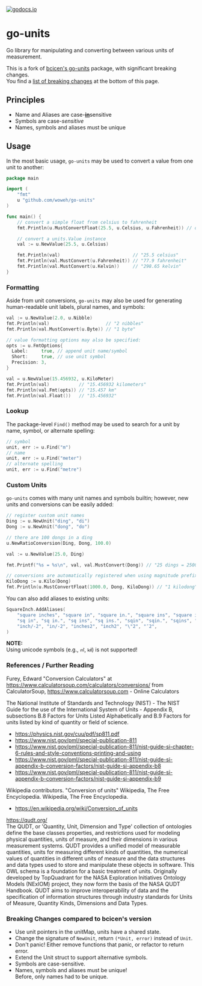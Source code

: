 [![godocs.io](https://godocs.io/github.com/bcicen/go-units?status.svg)](https://godocs.io/github.com/bcicen/go-units)

# go-units

Go library for manipulating and converting between various units of measurement.

This is a fork of [bcicen's go-units](https://github.com/bcicen/go-units) package, with significant breaking changes.  
You find a [list of breaking changes](#breaking-changes-compared-to-bcicens-version) at the bottom of this page.


## Principles
- Name and Aliases are case-<u>**in**</u>sensitive
- Symbols are case-_sensitive_
- Names, symbols and aliases must be unique 


## Usage

In the most basic usage, `go-units` may be used to convert a value from one unit to another:

```go
package main

import (
	"fmt"
	u "github.com/woweh/go-units"
)

func main() {
	// convert a simple float from celsius to fahrenheit
	fmt.Println(u.MustConvertFloat(25.5, u.Celsius, u.Fahrenheit)) // outputs "77.9 fahrenheit"

	// convert a units.Value instance
	val := u.NewValue(25.5, u.Celsius)

	fmt.Println(val)                           // "25.5 celsius"
	fmt.Println(val.MustConvert(u.Fahrenheit)) // "77.9 fahrenheit"
	fmt.Println(val.MustConvert(u.Kelvin))     // "298.65 kelvin"
}
```


### Formatting

Aside from unit conversions, `go-units` may also be used for generating human-readable unit labels, plural names, and symbols:

```go
val := u.NewValue(2.0, u.Nibble)
fmt.Println(val)                     // "2 nibbles"
fmt.Println(val.MustConvert(u.Byte)) // "1 byte"

// value formatting options may also be specified:
opts := u.FmtOptions{
  Label:     true, // append unit name/symbol
  Short:     true, // use unit symbol
  Precision: 3,
}

val = u.NewValue(15.456932, u.KiloMeter)
fmt.Println(val)           // "15.456932 kilometers"
fmt.Println(val.Fmt(opts)) // "15.457 km"
fmt.Println(val.Float())   // "15.456932"
```


### Lookup

The package-level `Find()` method may be used to search for a unit by name, symbol, or alternate spelling:
```go
// symbol
unit, err := u.Find("m")
// name
unit, err := u.Find("meter")
// alternate spelling
unit, err := u.Find("metre")
```


### Custom Units

`go-units` comes with many unit names and symbols builtin; however, new units and conversions can be easily added:

```go
// register custom unit names
Ding := u.NewUnit("ding", "di")
Dong := u.NewUnit("dong", "do")

// there are 100 dongs in a ding
u.NewRatioConversion(Ding, Dong, 100.0)

val := u.NewValue(25.0, Ding)

fmt.Printf("%s = %s\n", val, val.MustConvert(Dong)) // "25 dings = 2500 dongs"

// conversions are automatically registered when using magnitude prefix helper methods
KiloDong := u.Kilo(Dong)
fmt.Println(u.MustConvertFloat(1000.0, Dong, KiloDong)) // "1 kilodong"
```
You can also add aliases to existing units:
```go
SquareInch.AddAliases(
    "square inches", "square in", "square in.", "square ins", "square ins.", "in2", "in^2", "in**2",
    "sq in", "sq in.", "sq ins", "sq ins.", "sqin", "sqin.", "sqins", "□″", "sq inches", "sq inch", "inches/-2",
    "inch/-2", "in/-2", "inches2", "inch2", "\"2", "″2",
)
```

**NOTE:**   
Using unicode symbols (e.g., `㎡`, `㎢`) is not supported!


### References / Further Reading
Furey, Edward "Conversion Calculators" at https://www.calculatorsoup.com/calculators/conversions/ from CalculatorSoup, https://www.calculatorsoup.com - Online Calculators

The National Institute of Standards and Technology (NIST) - The NIST Guide for the use of the International System of Units -
Appendix B, subsections B.8 Factors for Units Listed Alphabetically and B.9 Factors for units listed by kind of quantity or field of science.
- https://physics.nist.gov/cuu/pdf/sp811.pdf
- https://www.nist.gov/pml/special-publication-811
- https://www.nist.gov/pml/special-publication-811/nist-guide-si-chapter-6-rules-and-style-conventions-printing-and-using
- https://www.nist.gov/pml/special-publication-811/nist-guide-si-appendix-b-conversion-factors/nist-guide-si-appendix-b8
- https://www.nist.gov/pml/special-publication-811/nist-guide-si-appendix-b-conversion-factors/nist-guide-si-appendix-b9

Wikipedia contributors. "Conversion of units" Wikipedia, The Free Encyclopedia. Wikipedia, The Free Encyclopedia.
- https://en.wikipedia.org/wiki/Conversion_of_units

https://qudt.org/  
The QUDT, or 'Quantity, Unit, Dimension and Type' collection of ontologies define the base classes properties, and restrictions used for modeling physical quantities, units of measure, and their dimensions in various measurement systems. QUDT provides a unified model of measurable quantities, units for measuring different kinds of quantities, the numerical values of quantities in different units of measure and the data structures and data types used to store and manipulate these objects in software. This OWL schema is a foundation for a basic treatment of units. Originally developed by TopQuadrant for the NASA Exploration Initiatives Ontology Models (NExIOM) project, they now form the basis of the NASA QUDT Handbook. QUDT aims to improve interoperability of data and the specification of information structures through industry standards for Units of Measure, Quantity Kinds, Dimensions and Data Types.


### Breaking Changes compared to bcicen's version
- Use unit pointers in the unitMap, units have a shared state.
- Change the signature of `NewUnit`, return `(*Unit, error)` instead of `Unit`.
- Don't panic! Either remove functions that panic, or refactor to return error.
- Extend the Unit struct to support alternative symbols.
- Symbols are case-sensitive.
- Names, symbols and aliases must be unique!  
  Before, only names had to be unique.
